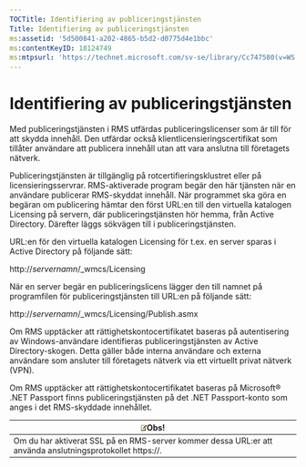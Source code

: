 ```yaml
---
TOCTitle: Identifiering av publiceringstjänsten
Title: Identifiering av publiceringstjänsten
ms:assetid: '5d500841-a202-4865-b5d2-d0775d4e1bbc'
ms:contentKeyID: 18124749
ms:mtpsurl: 'https://technet.microsoft.com/sv-se/library/Cc747580(v=WS.10)'
---
```


Identifiering av publiceringstjänsten
=====================================

Med publiceringstjänsten i RMS utfärdas publiceringslicenser som är till för att skydda innehåll. Den utfärdar också klientlicensieringscertifikat som tillåter användare att publicera innehåll utan att vara anslutna till företagets nätverk.

Publiceringstjänsten är tillgänglig på rotcertifieringsklustret eller på licensieringsservrar. RMS-aktiverade program begär den här tjänsten när en användare publicerar RMS-skyddat innehåll. När programmet ska göra en begäran om publicering hämtar den först URL:en till den virtuella katalogen Licensing på servern, där publiceringstjänsten hör hemma, från Active Directory. Därefter läggs sökvägen till i publiceringstjänsten.

URL:en för den virtuella katalogen Licensing för t.ex. en server sparas i Active Directory på följande sätt:

http://*servernamn*/\_wmcs/Licensing

När en server begär en publiceringslicens lägger den till namnet på programfilen för publiceringstjänsten till URL:en på följande sätt:

http://*servernamn*/\_wmcs/Licensing/Publish.asmx

Om RMS upptäcker att rättighetskontocertifikatet baseras på autentisering av Windows-användare identifieras publiceringstjänsten av Active Directory-skogen. Detta gäller både interna användare och externa användare som ansluter till företagets nätverk via ett virtuellt privat nätverk (VPN).

Om RMS upptäcker att rättighetskontocertifikatet baseras på Microsoft® .NET Passport finns publiceringstjänsten på det .NET Passport-konto som anges i det RMS-skyddade innehållet.

| ![](images/Cc747580.note(WS.10).gif)Obs!                                     |
|-----------------------------------------------------------------------------------------------------------|
| Om du har aktiverat SSL på en RMS-server kommer dessa URL:er att använda anslutningsprotokollet https://. |
